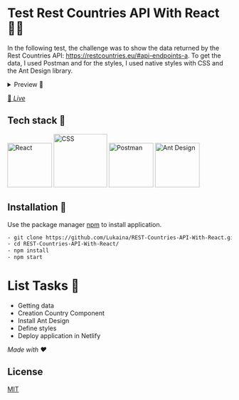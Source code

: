 # Test Rest Countries API With React 👩‍💻

In the following test, the challenge was to show the data returned by the Rest Countries API: https://restcountries.eu/#api-endpoints-a. To get the data, I used Postman and for the styles, I used native styles with CSS and the Ant Design library. 

<details>
<summary>Preview 👀</summary>    
  <img width="959" alt="Capture Test" src="https://user-images.githubusercontent.com/60724393/128646924-55acd57d-5f1f-4d48-8572-a65b26214e8a.jpg">
</details>

[🌸 _Live_](https://61105097fdc6d308d0d40ac1--rc-api-react.netlify.app/)

## Tech stack 🧰
<img widht="100" height="100" alt="React" src="https://user-images.githubusercontent.com/60724393/128647184-c6526f6f-ccc6-4922-9ff3-88e25225bf9c.png">
<img widht="100" height="120" alt="CSS" src="https://user-images.githubusercontent.com/60724393/128647228-ee53ede9-3c71-4227-b133-380e58280987.png"> <img widht="100" height="100" alt="Postman" src="https://user-images.githubusercontent.com/60724393/128647206-fee3799d-d639-44fc-9a55-32cb81e644be.png"> <img widht="100" height="100" alt="Ant Design" src="https://user-images.githubusercontent.com/60724393/128647416-750562a0-3fe4-4ce3-adfe-fed4c9ed7cdb.jpg">

## Installation 🔧

Use the package manager [npm](https://www.npmjs.com/) to install application.

```bash
- git clone https://github.com/Lukaina/REST-Countries-API-With-React.git
- cd REST-Countries-API-With-React/
- npm install
- npm start
```

# List Tasks 📜

- Getting data
- Creation Country Component
- Install Ant Design
- Define styles
- Deploy application in Netlify

_Made with ❤_

## License

[MIT](https://choosealicense.com/licenses/mit/)
